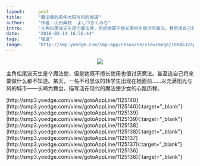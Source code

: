 ```yaml
---
layout:     post
title:      "魔法使的条件太阳与风的坡道"
author:     "作者：山田典枝  よしづきくみち"
intro:      "主角松尾波天生是个魔法使，但是她既不擅长使用也很讨厌魔法。甚至连自己将来要做什么都不知道。某天，一名不可思议的转学生出现在她面前......以充满阳光与风的城市——长崎为舞台，描写活在现代的魔法使少女的心路历程。"
date:       "2018-02-14 16:56:44"
tags:       "坡道"
image:      "http://smp.yoedge.com/smp-app/resource/viewImage/1004532appline.png"
---
```

<div style="text-align: center">
<p><img src="http://smp.yoedge.com/smp-app/resource/viewImage/1004532appline.png"/></p>
</div>
<p class="post-meta">
<span>主角松尾波天生是个魔法使，但是她既不擅长使用也很讨厌魔法。甚至连自己将来要做什么都不知道。某天，一名不可思议的转学生出现在她面前......以充满阳光与风的城市——长崎为舞台，描写活在现代的魔法使少女的心路历程。</span>
</p>
[http://smp3.yoedge.com/view/gotoAppLine/1125140](http://smp3.yoedge.com/view/gotoAppLine/1125140){:target="_blank"}
[http://smp3.yoedge.com/view/gotoAppLine/1125139](http://smp3.yoedge.com/view/gotoAppLine/1125139){:target="_blank"}
[http://smp3.yoedge.com/view/gotoAppLine/1125138](http://smp3.yoedge.com/view/gotoAppLine/1125138){:target="_blank"}
[http://smp3.yoedge.com/view/gotoAppLine/1125137](http://smp3.yoedge.com/view/gotoAppLine/1125137){:target="_blank"}
[http://smp3.yoedge.com/view/gotoAppLine/1125136](http://smp3.yoedge.com/view/gotoAppLine/1125136){:target="_blank"}


